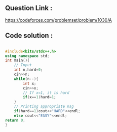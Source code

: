 ## Question Link :

https://codeforces.com/problemset/problem/1030/A

## Code solution :

```cpp

#include<bits/stdc++.h>
using namespace std;
int main(){
    // Input
    int n,hard=0;
    cin>>n;
    while(n--){
        int x;
        cin>>x;
        // If x=1, it is hard
        if(x==1)hard=1;
    }
    // Printing appropriate msg
    if(hard==1)cout<<"HARD"<<endl;
    else cout<<"EASY"<<endl;
return 0;
}

```
